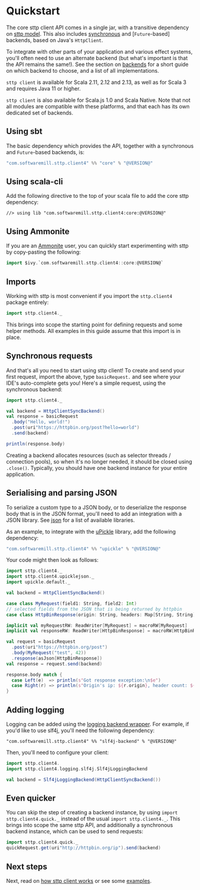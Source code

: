# Quickstart

The core sttp client API comes in a single jar, with a transitive dependency on [sttp model](https://github.com/softwaremill/sttp-model). This also includes [synchronous](backends/synchronous.md) and [`Future`-based] backends, based on Java's `HttpClient`.

To integrate with other parts of your application and various effect systems, you'll often need to use an alternate backend (but what's important is that the API remains the same!). See the section on [backends](backends/summary.md) for a short guide on which backend to choose, and a list of all implementations.

`sttp client` is available for Scala 2.11, 2.12 and 2.13, as well as for Scala 3 and requires Java 11 or higher.

`sttp client` is also available for Scala.js 1.0 and Scala Native. Note that not all modules are compatible with these
platforms, and that each has its own dedicated set of backends.

## Using sbt

The basic dependency which provides the API, together with a synchronous and `Future`-based backends, is:

```scala
"com.softwaremill.sttp.client4" %% "core" % "@VERSION@"
```

## Using scala-cli

Add the following directive to the top of your scala file to add the core sttp dependency:

```
//> using lib "com.softwaremill.sttp.client4:core:@VERSION@"
```

## Using Ammonite

If you are an [Ammonite](https://ammonite.io) user, you can quickly start experimenting with sttp by copy-pasting the following:

```scala
import $ivy.`com.softwaremill.sttp.client4::core:@VERSION@`
```

## Imports

Working with sttp is most convenient if you import the `sttp.client4` package entirely:

```scala
import sttp.client4._
```

This brings into scope the starting point for defining requests and some helper methods. All examples in this guide assume that this import is in place.

## Synchronous requests

And that's all you need to start using sttp client! To create and send your first request, import the above, type `basicRequest.` and see where your IDE's auto-complete gets you! Here's a simple request, using the synchronous backend:

```scala
import sttp.client4._

val backend = HttpClientSyncBackend()
val response = basicRequest
  .body("Hello, world!")  
  .post(uri"https://httpbin.org/post?hello=world")
  .send(backend)

println(response.body)            
```

Creating a backend allocates resources (such as selector threads / connection pools), so when it's no longer needed, it
should be closed using `.close()`. Typically, you should have one backend instance for your entire application.

## Serialising and parsing JSON

To serialize a custom type to a JSON body, or to deserialize the response body that is in the JSON format, you'll need
to add an integration with a JSON library. See [json](json.md) for a list of available libraries.

As an example, to integrate with the [uPickle](https://github.com/com-lihaoyi/upickle) library, add the following
dependency:

```scala
"com.softwaremill.sttp.client4" %% "upickle" % "@VERSION@"
```

Your code might then look as follows:

```scala mdoc:compile-only
import sttp.client4._
import sttp.client4.upicklejson._
import upickle.default._

val backend = HttpClientSyncBackend()

case class MyRequest(field1: String, field2: Int)
// selected fields from the JSON that is being returned by httpbin
case class HttpBinResponse(origin: String, headers: Map[String, String])

implicit val myRequestRW: ReadWriter[MyRequest] = macroRW[MyRequest]
implicit val responseRW: ReadWriter[HttpBinResponse] = macroRW[HttpBinResponse]

val request = basicRequest
  .post(uri"https://httpbin.org/post")
  .body(MyRequest("test", 42))
  .response(asJson[HttpBinResponse])
val response = request.send(backend)

response.body match {
  case Left(e)  => println(s"Got response exception:\n$e")
  case Right(r) => println(s"Origin's ip: ${r.origin}, header count: ${r.headers.size}")
}
```

## Adding logging

Logging can be added using the [logging backend wrapper](backends/wrappers/logging.md). For example, if you'd like to
use slf4j, you'll need the following dependency:

```
"com.softwaremill.sttp.client4" %% "slf4j-backend" % "@VERSION@"
```

Then, you'll need to configure your client:

```scala mdoc:compile-only
import sttp.client4.
import sttp.client4.logging.slf4j.Slf4jLoggingBackend

val backend = Slf4jLoggingBackend(HttpClientSyncBackend())
```

## Even quicker

You can skip the step of creating a backend instance, by using `import sttp.client4.quick._` instead of the usual `import sttp.client4._`.
This brings into scope the same sttp API, and additionally a synchronous backend instance, which can be used to send requests:

```scala
import sttp.client4.quick._
quickRequest.get(uri"http://httpbin.org/ip").send(backend)
```

## Next steps

Next, read on [how sttp client works](how.md) or see some [examples](examples.md).
